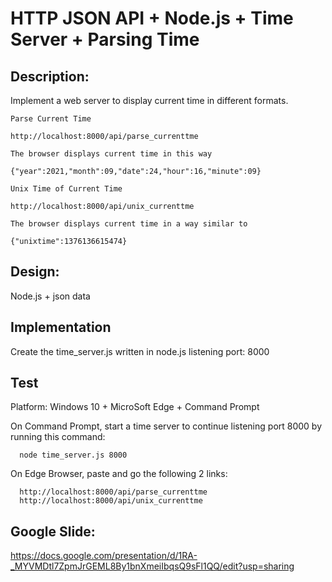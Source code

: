 # HTTP JSON API + Node.js + Time Server + Parsing Time

## Description:
   Implement a web server to display current time in different formats.
   
    Parse Current Time

    http://localhost:8000/api/parse_currenttme
    
    The browser displays current time in this way

    {"year":2021,"month":09,"date":24,"hour":16,"minute":09}
    
    Unix Time of Current Time

    http://localhost:8000/api/unix_currenttme
    
    The browser displays current time in a way similar to

    {"unixtime":1376136615474}
    
   
## Design:
   Node.js + json data
   
## Implementation
  Create the time_server.js written in node.js
      listening port: 8000
      
## Test
  Platform: Windows 10 + MicroSoft Edge + Command Prompt
  
  On Command Prompt, start a time server to continue listening port 8000 by running this command:
  
      node time_server.js 8000
  
  On Edge Browser, paste and go the following 2 links:
  
      http://localhost:8000/api/parse_currenttme
      http://localhost:8000/api/unix_currenttme
      
      
## Google Slide:
https://docs.google.com/presentation/d/1RA-_MYVMDtl7ZpmJrGEML8By1bnXmeiIbqsQ9sFl1QQ/edit?usp=sharing

